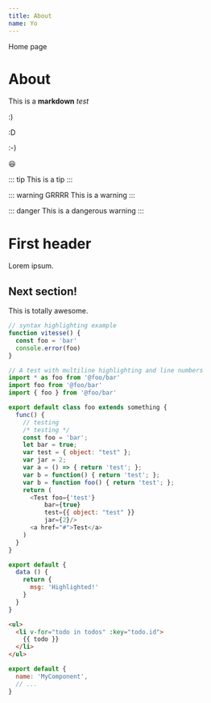 ```yaml
---
title: About
name: Yo
---
```




<div>
	<router-link :to="{ name: 'index' }">Home page</router-link>
	<!-- You can use Vue components inside markdown -->
	<i-carbon-dicom-overlay class="m-auto -mb-6 text-4xl" />
	<h1>About</h1>
</div>

This is a **markdown** _test_

:)

:D


:-)

😆

::: tip
This is a tip
:::

::: warning GRRRR
This is a warning
:::

::: danger
This is a dangerous warning
:::

# First header

Lorem ipsum.

## Next section!

This is totally awesome.

```js {3}
// syntax highlighting example
function vitesse() {
  const foo = 'bar'
  console.error(foo)
}
```

```js {2,6,10-14,25} ln
// A test with multiline highlighting and line numbers
import * as foo from '@foo/bar'
import foo from '@foo/bar'
import { foo } from '@foo/bar'

export default class foo extends something {
  func() {
    // testing
    /* testing */
    const foo = 'bar';
    let bar = true;
    var test = { object: "test" };
    var jar = 2;
    var a = () => { return 'test'; };
    var b = function() { return 'test'; };
    var b = function foo() { return 'test'; };
    return (
      <Test foo={'test'}
          bar={true}
          test={{ object: "test" }}
          jar={2}/>
      <a href="#">Test</a>
    )
  }
}
```

```js
export default {
  data () {
    return {
      msg: 'Highlighted!'
    }
  }
}
```

```html {3}
<ul>
  <li v-for="todo in todos" :key="todo.id">
    {{ todo }}
  </li>
</ul>
```

```js
export default {
  name: 'MyComponent',
  // ...
}
```
